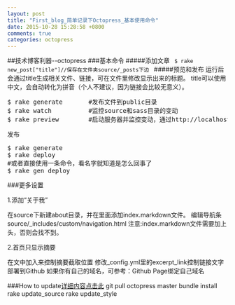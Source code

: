 ```yaml
---
layout: post
title: "First_blog_简单记录下Octopress_基本使用命令"
date: 2015-10-28 15:28:58 +0800
comments: true
categories: octopress
---
```

##技术博客利器--octopress
###基本命令
#####添加文章
<code> 
$ rake new_post["title"]//保存在文件夹source/_posts下边
</code>
#####预览和发布
运行后会通过title生成相关文件、链接，可在文件里修改显示出来的标题。
title可以使用中文，会自动转化为拼音（个人不建议，因为链接会比较无意义）。
<pre>
$ rake generate       #发布文件到public目录
$ rake watch          #监控source和sass目录的变动
$ rake preview        #启动服务器并监控变动，通过http://localhost:4000预览
</pre>
发布
<pre>
$ rake generate
$ rake deploy
#或者直接使用一条命令，看名字就知道是怎么回事了
$ rake gen_deploy
</pre>
###更多设置

1.添加“关于我”

在source下新建about目录，并在里面添加index.markdown文件。
编辑导航条source/_includes/custom/navigation.html
注意:index.markdown文件需要加上头，否则会找不到。

2.首页只显示摘要

在文中加入<!--more-->来控制摘要截取位置
修改_config.yml里的excerpt_link控制链接文字
部署到Github
如果你有自己的域名，可参考：Github Page绑定自己域名

###How to update[详细内容点击此](http://octopress.org/docs/updating/)
	git pull octopress master 
	bundle install
	rake update_source
	rake update_style
